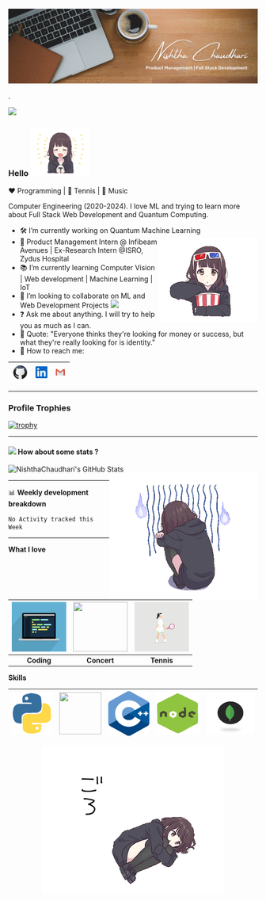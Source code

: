 <p align="center">
  <img src="https://github.com/NishthaChaudhari/NishthaChaudhari/blob/main/2.png">
</p>
  
.
  


  ![](https://komarev.com/ghpvc/?username=NishthaChaudhari&color=blue&style=flat-square&label=PROFILE+VIEWS)

### Hello   <img src="https://github.com/NishthaChaudhari/NishthaChaudhari/blob/main/hello.gif" width="120px">
  
:heart: Programming | :black_heart: Tennis | :blue_heart: Music
  
Computer Engineering (2020-2024). I love ML and trying to learn more about Full Stack Web Development and Quantum Computing. 

- :hammer_and_wrench: I’m currently working on Quantum Machine Learning <img align="right" src="https://github.com/NishthaChaudhari/NishthaChaudhari/blob/main/animegirl.gif" width="200" height="170">
- :office: Product Management Intern @ Infibeam Avenues | Ex-Research Intern @ISRO, Zydus Hospital
- :books: I’m currently learning Computer Vision | Web development | Machine Learning | IoT
- :handshake: I’m looking to collaborate on ML and Web Development Projects <img src="https://media.giphy.com/media/WUlplcMpOCEmTGBtBW/giphy.gif" width="30">
- :question: Ask me about anything. I will try to help you as much as I can.
- :microphone: Quote: "Everyone thinks they're looking for money or success, but what they're really looking for is identity."
- :car: How to reach me:

| [<img src="https://github.com/NishthaChaudhari/NishthaChaudhari/blob/main/icons8-github-94.png" alt="github logo" width="34">](https://github.com/NishthaChaudhari/) |  [<img src="https://github.com/NishthaChaudhari/NishthaChaudhari/blob/main/linkedin.jpeg" alt="linkedin logo" width="24">](https://www.linkedin.com/in/nishtha-chaudhari/) |  [<img src="https://github.com/NishthaChaudhari/NishthaChaudhari/blob/main/gmail.jpeg" alt="gmail logo" width="24">](nishtha2206@gmail.com)
|---|---|---|

----
### Profile Trophies

[![trophy](https://github-profile-trophy.vercel.app/?username=NishthaChaudhari)](https://github.com/ryo-ma/github-profile-trophy)

----

#### <img src="https://media.giphy.com/media/VgCDAzcKvsR6OM0uWg/giphy.gif" width="50"> How about some stats ?
  
  
![NishthaChaudhari's GitHub Stats](https://github-readme-stats.vercel.app/api?username=NishthaChaudhari&show_icons=true&theme=highcontrast)<img align="right" src="https://github.com/NishthaChaudhari/NishthaChaudhari/blob/main/mess.gif" width="300" height="255">
 
-------

📊 **Weekly development breakdown**
<!--START_SECTION:waka-->
```text
No Activity tracked this Week
```
<!--END_SECTION:waka-->

-----
  
  
**What I love**

| <img src=https://github.com/NishthaChaudhari/NishthaChaudhari/blob/main/coding.gif width="110" height="100"> | <img src=p｣blico-concierto.gif width="110" height="100"> | <img src=https://github.com/NishthaChaudhari/NishthaChaudhari/blob/main/waking-tennis.gif width="110" height="100"> | 
| :---: | :---: | :---: |
| <b>Coding</b> | <b>Concert</b> | <b>Tennis</b> |

  
**Skills** 

| <img src=https://github.com/HardeepPatel/HardeepPatel/blob/main/python.gif width="85" height="85"> | <img src=https://github.com/HardeepPatel/HardeepPatel/blob/main/react.gif width="85" height="85"> | <img src=https://github.com/HardeepPatel/HardeepPatel/blob/main/c-plus-plus-logo.png width="85" height="90"> |<img src=https://github.com/HardeepPatel/HardeepPatel/blob/main/nodejs.gif width="90" height="85"></a> | <img src=https://github.com/HardeepPatel/HardeepPatel/blob/main/mongodb.gif width="100" height="85"> |  
| :---: | :---: | :---: | :---: | :---: |


  
<p align="center">
 <img src="https://github.com/NishthaChaudhari/NishthaChaudhari/blob/main/rolling.gif">
</p>
